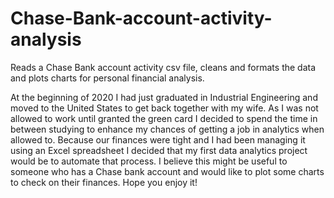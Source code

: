 # Chase-Bank-account-activity-analysis

Reads a Chase Bank account activity csv file, cleans and formats the data and plots charts for personal financial analysis.

At the beginning of 2020 I had just graduated in Industrial Engineering and moved to the United States to get back together with my wife. As I was not allowed to work until granted the green card I decided to spend the time in between studying to enhance my chances of getting a job in analytics when allowed to. Because our finances were tight and I had been managing it using an Excel spreadsheet I decided that my first data analytics project would be to automate that process. I believe this might be useful to someone who has a Chase bank account and would like to plot some charts to check on their finances. Hope you enjoy it!
